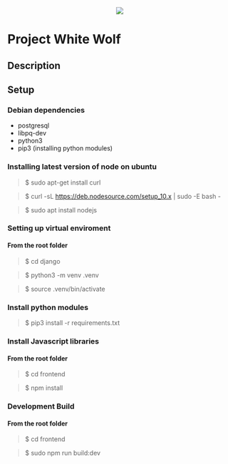 <p align="center">
<img src="https://encrypted-tbn0.gstatic.com/images?q=tbn:ANd9GcTroD3q1B2TwnZQ7BR785ZHvEQUZg2loGzJTQmjCsoFOYX0obwz">
</p>

# Project White Wolf

## Description

## Setup

### Debian dependencies

- postgresql
- libpq-dev
- python3
- pip3 (installing python modules)

### Installing latest version of node on ubuntu

> $ sudo apt-get install curl

> $ curl -sL https://deb.nodesource.com/setup_10.x | sudo -E bash -

> $ sudo apt install nodejs

### Setting up virtual enviroment

#### From the root folder

> $ cd django

> $ python3 -m venv .venv


> $ source .venv/bin/activate


### Install python modules

> $ pip3 install -r requirements.txt

### Install Javascript libraries

#### From the root folder

> $ cd frontend

> $ npm install

### Development Build

#### From the root folder

> $ cd frontend

> $ sudo npm run build:dev
